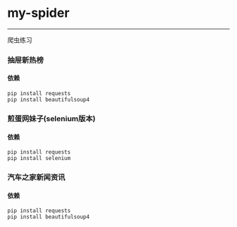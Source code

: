 # my-spider

----------
爬虫练习


### 抽屉新热榜
#### 依赖

    pip install requests
    pip install beautifulsoup4


### 煎蛋网妹子(selenium版本)
#### 依赖
	
	pip install requests
    pip install selenium


### 汽车之家新闻资讯
#### 依赖

    pip install requests
    pip install beautifulsoup4

